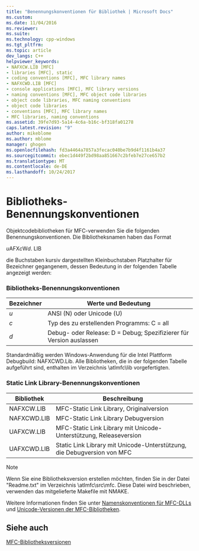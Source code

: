 ```yaml
---
title: "Benennungskonventionen für Bibliothek | Microsoft Docs"
ms.custom: 
ms.date: 11/04/2016
ms.reviewer: 
ms.suite: 
ms.technology: cpp-windows
ms.tgt_pltfrm: 
ms.topic: article
dev_langs: C++
helpviewer_keywords:
- NAFXCW.LIB [MFC]
- libraries [MFC], static
- coding conventions [MFC], MFC library names
- NAFXCWD.LIB [MFC]
- console applications [MFC], MFC library versions
- naming conventions [MFC], MFC object code libraries
- object code libraries, MFC naming conventions
- object code libraries
- conventions [MFC], MFC library names
- MFC libraries, naming conventions
ms.assetid: 39fe7d93-5a14-4c6a-b16c-bf318fa01278
caps.latest.revision: "9"
author: mikeblome
ms.author: mblome
manager: ghogen
ms.openlocfilehash: fd3a4464a7857a3fecac040be7b9d4f1161b4a37
ms.sourcegitcommit: ebec1d449f2bd98aa851667c2bfeb7e27ce657b2
ms.translationtype: MT
ms.contentlocale: de-DE
ms.lasthandoff: 10/24/2017
---
```

# <a name="library-naming-conventions"></a>Bibliotheks-Benennungskonventionen
Objektcodebibliotheken für MFC-verwenden Sie die folgenden Benennungskonventionen. Die Bibliotheksnamen haben das Format  
  
 *u*AFX*c*W*d*. LIB  
  
 die Buchstaben kursiv dargestellten Kleinbuchstaben Platzhalter für Bezeichner gegangenem, dessen Bedeutung in der folgenden Tabelle angezeigt werden:  
  
### <a name="library-naming-conventions"></a>Bibliotheks-Benennungskonventionen  
  
|Bezeichner|Werte und Bedeutung|  
|---------------|-------------------------|  
|*u*|ANSI (N) oder Unicode (U)|  
|*c*|Typ des zu erstellenden Programms: C = all|  
|*d*|Debug- oder Release: D = Debug; Spezifizierer für Version auslassen|  
  
 Standardmäßig werden Windows-Anwendung für die Intel Plattform Debugbuild: NAFXCWD.Lib. Alle Bibliotheken, die in der folgenden Tabelle aufgeführt sind, enthalten im Verzeichnis \atlmfc\lib vorgefertigten.  
  
### <a name="static-link-library-naming-conventions"></a>Static Link Library-Benennungskonventionen  
  
|Bibliothek|Beschreibung|  
|-------------|-----------------|  
|NAFXCW.LIB|MFC-Static Link Library, Originalversion|  
|NAFXCWD.LIB|MFC-Static Link Library Debugversion|  
|UAFXCW.LIB|MFC-Static Link Library mit Unicode-Unterstützung, Releaseversion|  
|UAFXCWD.LIB|Static Link Library mit Unicode-Unterstützung, die Debugversion von MFC|  
  
> [!NOTE]
>  Wenn Sie eine Bibliotheksversion erstellen möchten, finden Sie in der Datei "Readme.txt" im Verzeichnis \atlmfc\src\mfc. Diese Datei wird beschrieben, verwenden das mitgelieferte Makefile mit NMAKE.  
  
 Weitere Informationen finden Sie unter [Namenskonventionen für MFC-DLLs](../build/naming-conventions-for-mfc-dlls.md) und [Unicode-Versionen der MFC-Bibliotheken](../mfc/unicode-in-mfc.md).  
  
## <a name="see-also"></a>Siehe auch  
 [MFC-Bibliotheksversionen](../mfc/mfc-library-versions.md)

